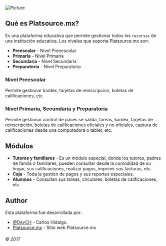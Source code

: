 ![Picture](https://platsource.mx/images/web/plataforma-gestion-0-logo.png)
## Qué es Platsource.mx?
Es una plataforma educativa que permite gestionar todos los  `recursos` de uns institución educativa. Los niveles que soporta Platsource.mx son:
* **Preescolar** - Nivel Preeescolar
* **Primaria** - Nivel Primaria
* **Secundaria** - Nivel Secundaria
* **Preparatoria** - Nivel Preparatoria
### Nivel Preescolar
Permite gestionar kardex, tarjetas de reinscripción, boletas de calificaciones, etc.
### Nivel Primaria, Secundaria y Preparatoria
Permite gestionar control de pases se salida, tareas, kardex, tarjetas de reinscripción, boletas de calificaciones oficiales y no oficiales, captura de calificaciones desde una computadora o tablet, etc.
## Módulos
* **Tutores y familiares** - Es un módulo especial, donde los tutores, padres de famila ó familiares, pueden consultar desde la comodidad de su hogar, sus calificaciones, realizar pagos, imprimir sus facturas, etc.
* **Caja** - Toda la gestion de pagos y sus reportes especiales.
* **Alumnos** - Consultan sus tareas, circulares, boletas de calificaciones, etc.
## Author
Esta plataforma fue desarrollada por:
* [@DevCH](https://twitter.com/devch) - Carlos Hidalgo.
* [Platsource.mx](https://platsource.mx) - Sitio web Platsource.mx
###### © 2017
